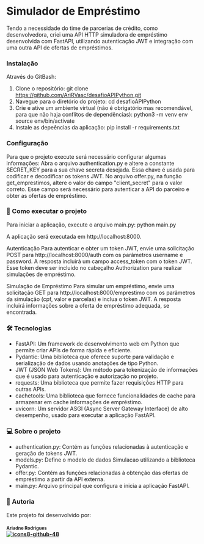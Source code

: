 # Simulador de Empréstimo

Tendo a necessidade do time de parcerias de crédito, como desenvolvedora, criei uma API HTTP simuladora de empréstimo desenvolvida com FastAPI, utilizando autenticação JWT e integração com uma outra API de ofertas de empréstimos.

### Instalação
Através do GitBash:
1. Clone o repositório:
   git clone https://github.com/AriRVasc/desafioAPIPython.git
2. Navegue para o diretório do projeto:
   cd desafioAPIPython
3. Crie e ative um ambiente virtual (não é obrigatório mas recomendável, para que não haja conflitos de dependências):
   python3 -m venv env
   source env/bin/activate
4. Instale as depeências da aplicação:
   pip install -r requirements.txt

### Configuração
Para que o projeto execute será necessário configurar algumas informações:
Abra o arquivo authentication.py e altere a constante SECRET_KEY para a sua chave secreta desejada. Essa chave é usada para codificar e decodificar os tokens JWT.
No arquivo offer.py, na função get_emprestimos, altere o valor do campo "client_secret" para o valor correto. Esse campo será necessário para autenticar a API do parceiro e obter as ofertas de empréstimo.

### 🚀 Como executar o projeto
Para iniciar a aplicação, execute o arquivo main.py:
  python main.py

A aplicação será executada em http://localhost:8000.

Autenticação
Para autenticar e obter um token JWT, envie uma solicitação POST para http://localhost:8000/auth com os parâmetros username e password.
A resposta incluirá um campo access_token com o token JWT. Esse token deve ser incluído no cabeçalho Authorization para realizar simulações de empréstimo.

Simulação de Empréstimo
Para simular um empréstimo, envie uma solicitação GET para http://localhost:8000/emprestimo com os parâmetros da simulação (cpf, valor e parcelas) e inclua o token JWT. 
A resposta incluirá informações sobre a oferta de empréstimo adequada, se encontrada.

### 🛠 Tecnologias
* FastAPI: Um framework de desenvolvimento web em Python que permite criar APIs de forma rápida e eficiente.
* Pydantic: Uma biblioteca que oferece suporte para validação e serialização de dados usando anotações de tipo Python.
* JWT (JSON Web Tokens): Um método para tokenização de informações que é usado para autenticação e autorização no projeto.
* requests: Uma biblioteca que permite fazer requisições HTTP para outras APIs.
* cachetools: Uma biblioteca que fornece funcionalidades de cache para armazenar em cache informações de empréstimo.
* uvicorn: Um servidor ASGI (Async Server Gateway Interface) de alto desempenho, usado para executar a aplicação FastAPI.

### 💻 Sobre o projeto

* authentication.py: Contém as funções relacionadas à autenticação e geração de tokens JWT.
* models.py: Define o modelo de dados Simulacao utilizando a biblioteca Pydantic.
* offer.py: Contém as funções relacionadas à obtenção das ofertas de empréstimo a partir da API externa.
* main.py: Arquivo principal que configura e inicia a aplicação FastAPI.


### 📝 Autoria

Este projeto foi desenvolvido por:
 #### <sub><b>Ariadne Rodrigues</b></sub></a><br /><a href="https://github.com/AriRVasc" title="GitHub">![icons8-github-48](https://github.com/AriRVasc/desafioAPIPython/assets/102121435/0251c19f-f11c-4741-a516-c614a4390a3e)</a></td>






